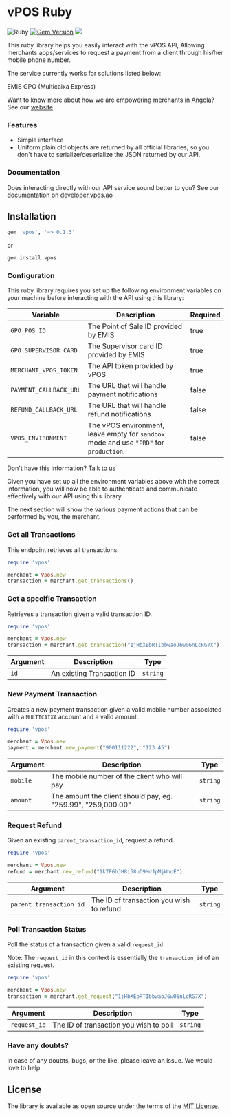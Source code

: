 # vPOS Ruby

![Ruby](https://github.com/nextbss/vpos-ruby/workflows/Ruby/badge.svg)
[![Gem Version](https://badge.fury.io/rb/vpos.svg)](https://badge.fury.io/rb/vpos)
[![](https://img.shields.io/badge/nextbss-opensource-blue.svg)](https://www.nextbss.co.ao)

This ruby library helps you easily interact with the vPOS API,
Allowing merchants apps/services to request a payment from a client through his/her mobile phone number.

The service currently works for solutions listed below:

EMIS GPO (Multicaixa Express)

Want to know more about how we are empowering merchants in Angola? See our [website](https://vpos.ao)

### Features
- Simple interface
- Uniform plain old objects are returned by all official libraries, so you don't have
to serialize/deserialize the JSON returned by our API.

### Documentation
Does interacting directly with our API service sound better to you? 
See our documentation on [developer.vpos.ao](https://developer.vpos.ao)

## Installation
```ruby
gem 'vpos', '~> 0.1.3'
```

or 

```ruby
gem install vpos
```

### Configuration
This ruby library requires you set up the following environment variables on your machine before
interacting with the API using this library:

| Variable | Description | Required |
| --- | --- | --- |
| `GPO_POS_ID` | The Point of Sale ID provided by EMIS | true |
| `GPO_SUPERVISOR_CARD` | The Supervisor card ID provided by EMIS | true |
| `MERCHANT_VPOS_TOKEN` | The API token provided by vPOS | true |
| `PAYMENT_CALLBACK_URL` | The URL that will handle payment notifications | false |
| `REFUND_CALLBACK_URL` | The URL that will handle refund notifications | false |
| `VPOS_ENVIRONMENT` | The vPOS environment, leave empty for `sandbox` mode and use `"PRD"` for `production`.  | false |

Don't have this information? [Talk to us](suporte@vpos.ao)

Given you have set up all the environment variables above with the correct information, you will now
be able to authenticate and communicate effectively with our API using this library. 

The next section will show the various payment actions that can be performed by you, the merchant.

### Get all Transactions
This endpoint retrieves all transactions.

```ruby
require 'vpos'

merchant = Vpos.new
transaction = merchant.get_transactions()
```

### Get a specific Transaction
Retrieves a transaction given a valid transaction ID.


```ruby
require 'vpos'

merchant = Vpos.new
transaction = merchant.get_transaction("1jHbXEbRTIbbwaoJ6w06nLcRG7X")
```

| Argument | Description | Type |
| --- | --- | --- |
| `id` | An existing Transaction ID | `string`

### New Payment Transaction
Creates a new payment transaction given a valid mobile number associated with a `MULTICAIXA` account
and a valid amount.

```ruby
require 'vpos'

merchant = Vpos.new
payment = merchant.new_payment("900111222", "123.45")
```

| Argument | Description | Type |
| --- | --- | --- |
| `mobile` | The mobile number of the client who will pay | `string`
| `amount` | The amount the client should pay, eg. "259.99", "259,000.00" | `string`

### Request Refund
Given an existing `parent_transaction_id`, request a refund.

```ruby
require 'vpos'

merchant = Vpos.new
refund = merchant.new_refund("1kTFGhJH8i58uD9MdJpMjWnoE")
```

| Argument | Description | Type |
| --- | --- | --- |
| `parent_transaction_id` | The ID of transaction you wish to refund | `string`

### Poll Transaction Status
Poll the status of a transaction given a valid `request_id`. 

Note: The `request_id` in this context is essentially the `transaction_id` of an existing request. 

```ruby
require 'vpos'

merchant = Vpos.new
transaction = merchant.get_request("1jHbXEbRTIbbwaoJ6w06nLcRG7X")
```

| Argument | Description | Type |
| --- | --- | --- |
| `request_id` | The ID of transaction you wish to poll | `string`

### Have any doubts?
In case of any doubts, bugs, or the like, please leave an issue. We would love to help.

License
----------------

The library is available as open source under the terms of the [MIT License](http://opensource.org/licenses/MIT).

